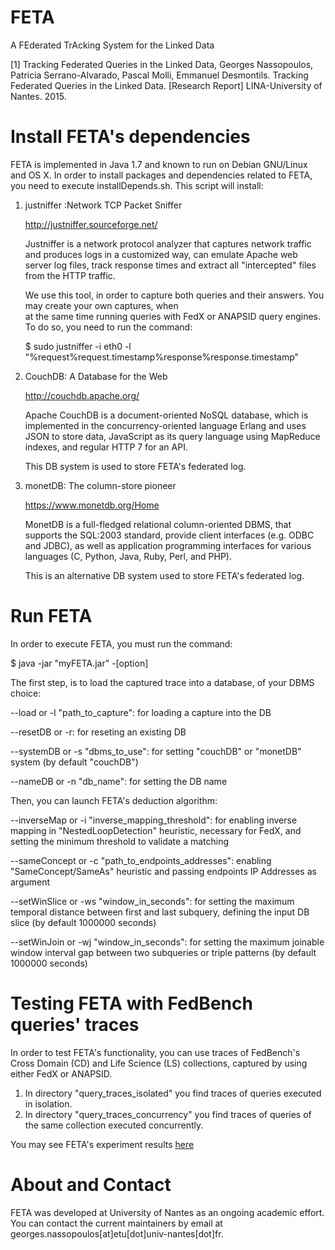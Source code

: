 # FETA

A FEderated TrAcking System for the Linked Data

[1] Tracking Federated Queries in the Linked Data, Georges Nassopoulos, Patricia Serrano-Alvarado, Pascal Molli, Emmanuel Desmontils. Tracking Federated Queries in the Linked Data. [Research Report] LINA-University of Nantes. 2015. <hal-01187519>

# Install FETA's dependencies

FETA is implemented in Java 1.7 and known to run on Debian GNU/Linux and OS X. In order to install packages and dependencies related to FETA, you need to execute installDepends.sh. This script will install:

   1. justniffer :Network TCP Packet Sniffer
   
        http://justniffer.sourceforge.net/

      Justniffer is a network protocol analyzer that captures network traffic and produces logs in a customized way, 
      can emulate Apache web server log files, track response times and extract all "intercepted" files from the HTTP 
      traffic.
      
      We use this tool, in order to capture both queries and their answers. You may create your own captures, when   
      at the same time running queries with FedX or ANAPSID query engines. To do so, you need to run the command:
      
      $ sudo justniffer -i eth0 -l "%request%request.timestamp%response%response.timestamp"
   
   2. CouchDB: A Database for the Web
   
        http://couchdb.apache.org/

      Apache CouchDB is a document-oriented NoSQL database, which is implemented in the concurrency-oriented language 
      Erlang and uses JSON to store data, JavaScript as its query language using MapReduce indexes, and 
      regular HTTP 7 for an API. 
      
      This DB system is used to store FETA's federated log.
   
   3. monetDB: The column-store pioneer
      
        https://www.monetdb.org/Home

      MonetDB is a full-fledged relational column-oriented DBMS, that supports the SQL:2003       standard, provide client interfaces (e.g. ODBC and JDBC), as well as application programming interfaces for            various languages (C, Python, Java, Ruby, Perl, and PHP).
   
      This is an alternative DB system used to store FETA's federated log.

# Run FETA

In order to execute FETA, you must run the command:

$ java -jar "myFETA.jar" -[option]

The first step, is to load the captured trace into a database, of your DBMS choice:

--load or -l "path_to_capture": for loading a capture into the DB

--resetDB or -r: for reseting an existing DB

--systemDB or -s "dbms_to_use": for setting "couchDB" or "monetDB" system (by default "couchDB")

--nameDB or -n "db_name": for setting the DB name

Then, you can launch FETA's deduction algorithm:

--inverseMap or -i "inverse_mapping_threshold": for enabling inverse mapping in "NestedLoopDetection" heuristic, necessary for FedX, and setting the minimum threshold to validate a matching

--sameConcept or -c "path_to_endpoints_addresses": enabling "SameConcept/SameAs" heuristic and passing endpoints IP Addresses as argument

--setWinSlice or -ws "window_in_seconds": for setting the maximum temporal distance between first and last subquery, defining the input DB slice (by default 1000000 seconds)

--setWinJoin or -wj "window_in_seconds": for setting the maximum joinable window interval gap between two subqueries or triple patterns (by default 1000000 seconds)

# Testing FETA with FedBench queries' traces

In order to test FETA's functionality, you can use traces of FedBench's Cross Domain (CD) and Life Science (LS) collections, captured by using either FedX or ANAPSID. 

1. In directory "query_traces_isolated" you find traces of queries executed in isolation.
2. In directory "query_traces_concurrency" you find traces of queries of the same collection executed concurrently.

You may see FETA's experiment results [here](https://github.com/coumbaya/feta/blob/master/fedbench_precision_recall.md)

# About and Contact

FETA was developed at University of Nantes as an ongoing academic effort. You can contact the current maintainers by email at georges.nassopoulos[at]etu[dot]univ-nantes[dot]fr.

